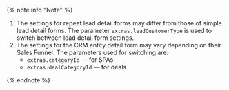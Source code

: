 {% note info "Note" %}

1. The settings for repeat lead detail forms may differ from those of simple lead detail forms. The parameter `extras.leadCustomerType` is used to switch between lead detail form settings.
2. The settings for the CRM entity detail form may vary depending on their Sales Funnel. The parameters used for switching are:
    - `extras.categoryId` — for SPAs
    - `extras.dealCategoryId` — for deals

{% endnote %}